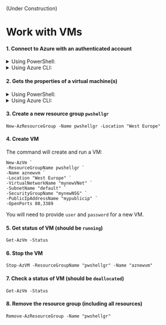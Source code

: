 (Under Construction)

# Work with VMs

#### 1. Connect to Azure with an authenticated account

<details><summary>Using PowerShell:</summary>
<p>
  
```bash
Connect-AzAccount
```

</p>
</details>

<details><summary>Using Azure CLI:</summary>
<p>
  
```bash
Connect-AzAccount
```

</p>
</details>


#### 2. Gets the properties of a virtual machine(s)
<details><summary>Using PowerShell:</summary>
<p>
  
```bash
Get-AzVm
```

</p>
</details>

<details><summary>Using Azure CLI:</summary>
<p>
  
```bash
todo
```

</p>
</details>


#### 3. Create a new resource group `pwshellgr`
```
New-AzResourceGroup -Name pwshellgr -Location "West Europe"
```

#### 4. Create VM
The command will create and run a VM:
```
New-AzVm `
-ResourceGroupName pwshellgr `
-Name aznewvm `
-Location "West Europe" `
-VirtualNetworkName "mynewVNet" `
-SubnetName "default" `
-SecurityGroupName "mynewNSG" `
-PublicIpAddressName "mypublicip" `
-OpenPorts 80,3389
```

You will need to provide `user` and `password` for a new VM.


#### 5. Get status of VM (should be `running`)
```
Get-AzVm -Status
```

#### 6. Stop the VM
```
Stop-AzVM -ResourceGroupName "pwshellgr" -Name "aznewvm"
```

#### 7. Check a status of VM (should be `deallocated`)
```
Get-AzVm -Status
```

#### 8. Remove the resource group (including all resources)
```
Remove-AzResourceGroup -Name "pwshellgr"
```
